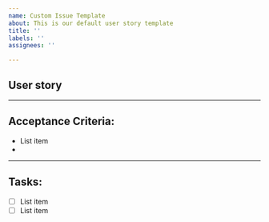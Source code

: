 ```yaml
---
name: Custom Issue Template
about: This is our default user story template
title: ''
labels: ''
assignees: ''

---
```


## User story


___
## Acceptance Criteria:

 - List item
 - 

___
## Tasks:
 - [ ] List item
 - [ ] List item
